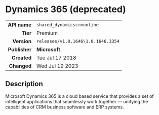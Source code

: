 # Dynamics 365 (deprecated)
| | |
|-:|-|
|**API name**|`shared_dynamicscrmonline`|
|**Tier**|Premium|
|**Version**|`releases/v1.0.1646\1.0.1646.3354`|
|**Publisher**|**Microsoft**|
|**Created**|Tue Jul 17 2018|
|**Changed**|Wed Jul 19 2023|

## Description
Microsoft Dynamics 365 is a cloud based service that provides a set of intelligent applications that seamlessly work together — unifying the capabilities of CRM business software and ERP systems.
